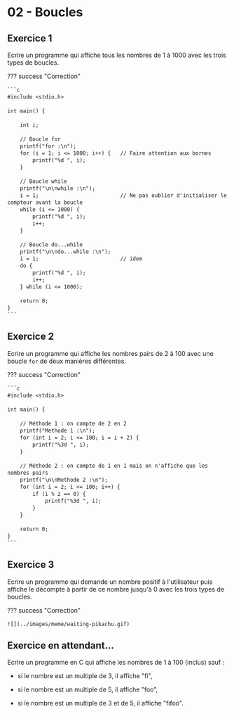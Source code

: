 # 02 - Boucles

## Exercice 1

Ecrire un programme qui affiche tous les nombres de 1 à 1000 avec les trois types de boucles.

??? success "Correction"

    ```c
    #include <stdio.h>

    int main() {

        int i;

        // Boucle for
        printf("for :\n");
        for (i = 1; i <= 1000; i++) {   // Faire attention aux bornes
            printf("%d ", i);
        }

        // Boucle while
        printf("\n\nwhile :\n");
        i = 1;                          // Ne pas oublier d'initialiser le compteur avant la boucle
        while (i <= 1000) {
            printf("%d ", i);
            i++;
        }

        // Boucle do...while
        printf("\n\ndo...while :\n");
        i = 1;                          // idem
        do {
            printf("%d ", i);
            i++;
        } while (i <= 1000);

        return 0;
    }
    ```

## Exercice 2

Ecrire un programme qui affiche les nombres pairs de 2 à 100 avec une boucle `for` de deux manières différentes.

??? success "Correction"

    ```c
    #include <stdio.h>

    int main() {

        // Méthode 1 : on compte de 2 en 2
        printf("Methode 1 :\n");
        for (int i = 2; i <= 100; i = i + 2) {
            printf("%3d ", i);
        }

        // Méthode 2 : on compte de 1 en 1 mais on n'affiche que les nombres pairs
        printf("\n\nMethode 2 :\n");
        for (int i = 2; i <= 100; i++) {
            if (i % 2 == 0) {
                printf("%3d ", i);
            }
        }

        return 0;
    }
    ```

## Exercice 3

Ecrire un programme qui demande un nombre positif à l'utilisateur puis affiche le décompte à partir de ce nombre jusqu'à 0 avec les trois types de boucles.

??? success "Correction"

    ![](../images/meme/waiting-pikachu.gif)


## Exercice en attendant...

Ecrire un programme en C qui affiche les nombres de 1 à 100 (inclus) sauf : 

+   si le nombre est un multiple de 3, il affiche "fi",

+   si le nombre est un multiple de 5, il affiche "foo",

+   si le nombre est un multiple de 3 et de 5, il affiche "fifoo".